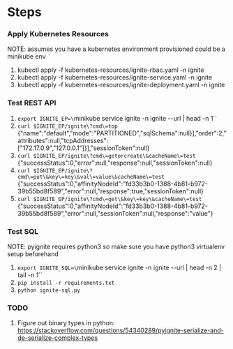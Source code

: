 # Steps

### Apply Kubernetes Resources

NOTE: assumes you have a kubernetes environment provisioned could be a minikube env

1. kubectl apply -f kubernetes-resources/ignite-rbac.yaml -n ignite
2. kubectl apply -f kubernetes-resources/ignite-service.yaml -n ignite
3. kubectl apply -f kubernetes-resources/ignite-deployment.yaml -n ignite

### Test REST API
1. `export IGNITE_EP=\`minikube service ignite -n ignite --url | head -n 1\``
2. `curl $IGNITE_EP/ignite\?cmd\=top`
{"name":"default","mode":"PARTITIONED","sqlSchema":null}],"order":2,"attributes":null,"tcpAddresses":["172.17.0.9","127.0.0.1"]}],"sessionToken":null}
3. `curl $IGNITE_EP/ignite\?cmd\=getorcreate\&cacheName\=test`
{"successStatus":0,"error":null,"response":null,"sessionToken":null}
4. `curl $IGNITE_EP/ignite\?cmd\=put\&key\=key\&val\=value\&cacheName\=test`
{"successStatus":0,"affinityNodeId":"fd33b3b0-1388-4b81-b972-39b55bd8f589","error":null,"response":true,"sessionToken":null}
5. `curl $IGNITE_EP/ignite\?cmd\=get\&key\=key\&cacheName\=test`
{"successStatus":0,"affinityNodeId":"fd33b3b0-1388-4b81-b972-39b55bd8f589","error":null,"sessionToken":null,"response":"value"}

### Test SQL

NOTE: pyignite requires python3 so make sure you have python3 virtualenv setup beforehand

1. `export IGNITE_SQL=\`minikube service ignite -n ignite --url | head -n 2 | tail -n 1\``
2. `pip install -r requirements.txt`
3. `python ignite-sql.py` 

### TODO

1. Figure out binary types in python: https://stackoverflow.com/questions/54340289/pyignite-serialize-and-de-serialize-complex-types
